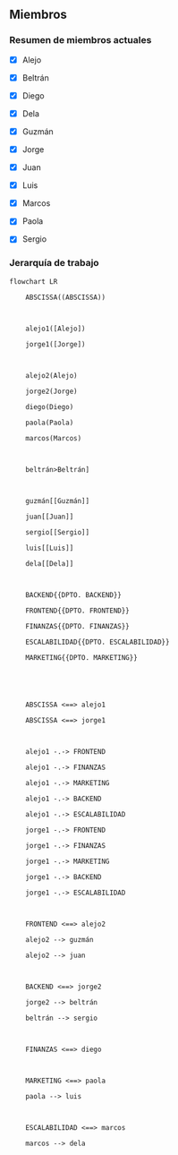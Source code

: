 ## Miembros

### Resumen de miembros actuales

- [X] Alejo

- [X] Beltrán

- [X] Diego

- [X] Dela

- [X] Guzmán

- [X] Jorge

- [X] Juan

- [X] Luis

- [X] Marcos

- [X] Paola

- [X] Sergio

### Jerarquía de trabajo

```mermaid
flowchart LR

    ABSCISSA((ABSCISSA)) 



    alejo1([Alejo])

    jorge1([Jorge])



    alejo2(Alejo)

    jorge2(Jorge)

    diego(Diego)

    paola(Paola)

    marcos(Marcos)



    beltrán>Beltrán]



    guzmán[[Guzmán]]

    juan[[Juan]]

    sergio[[Sergio]]

    luis[[Luis]]

    dela[[Dela]]



    BACKEND{{DPTO. BACKEND}}

    FRONTEND{{DPTO. FRONTEND}}

    FINANZAS{{DPTO. FINANZAS}}

    ESCALABILIDAD{{DPTO. ESCALABILIDAD}}

    MARKETING{{DPTO. MARKETING}}





    ABSCISSA <==> alejo1

    ABSCISSA <==> jorge1



    alejo1 -.-> FRONTEND

    alejo1 -.-> FINANZAS

    alejo1 -.-> MARKETING

    alejo1 -.-> BACKEND

    alejo1 -.-> ESCALABILIDAD

    jorge1 -.-> FRONTEND

    jorge1 -.-> FINANZAS

    jorge1 -.-> MARKETING

    jorge1 -.-> BACKEND

    jorge1 -.-> ESCALABILIDAD



    FRONTEND <==> alejo2

    alejo2 --> guzmán

    alejo2 --> juan



    BACKEND <==> jorge2

    jorge2 --> beltrán

    beltrán --> sergio



    FINANZAS <==> diego



    MARKETING <==> paola

    paola --> luis



    ESCALABILIDAD <==> marcos

    marcos --> dela

```